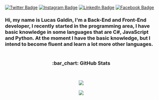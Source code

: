 [![Twitter Badge](https://img.shields.io/twitter/follow/LucaasGaldinno?color=%234fffff&label=%40LucaasGaldinno&logo=twitter&logoColor=blue&style=for-the-badge)](https://twitter.com/LucaasGaldinno)
[![Instagram Badge](https://img.shields.io/badge/instagram--%2300EBEB?style=for-the-badge&logo=instagram&label=%40lucaasgaldinno)](https://www.instagram.com/lucaasgaldinno/)
[![LinkedIn Badge](https://img.shields.io/badge/linkedin--%2300EBEB?style=for-the-badge&logo=linkedin&logoColor=blue)]()
[![Facebook Badge](https://img.shields.io/badge/facebook--%2300EBEB?style=for-the-badge&logo=facebook)](https://www.facebook.com/Lucas.Galdino.com.br)

### Hi, my name is Lucas Galdin, I'm a Back-End and Front-End developer, I recently started in the programming area, I have basic knowledge in some languages that are C#, JavaScript and Python. At the moment I have the basic knowledge, but I intend to become fluent and learn a lot more other languages.<br><br>


<h3 align="center">:bar_chart: GitHub Stats</h3><br>

<p align="center">
<img src="https://github-readme-stats.vercel.app/api/top-langs/?username=LucasGaldinno&layout=compact&theme=radical&github.com/anuraghazra/github-readme-stats"><br><br>
<img src="https://github-readme-stats.vercel.app/api?username=LucasGaldinno&show_icons=true&theme=radical&github.com/LucasGaldinno/github-readme-stats">
</p>
